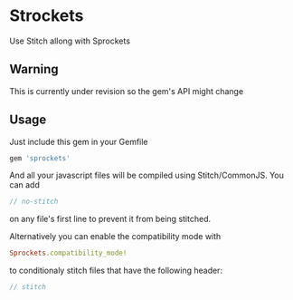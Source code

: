 # Strockets

Use Stitch allong with Sprockets

## Warning
This is currently under revision so the gem's API might change

## Usage

Just include this gem in your Gemfile

```ruby
gem 'sprockets'
```

And all your javascript files will be compiled using Stitch/CommonJS.
You can add 

```javascript
// no-stitch
```

on any file's first line to prevent it from being stitched.

Alternatively you can enable the compatibility mode with

```ruby
Sprockets.compatibility_mode!
```

to conditionaly stitch files that have the following header:

```javascript
// stitch
```
